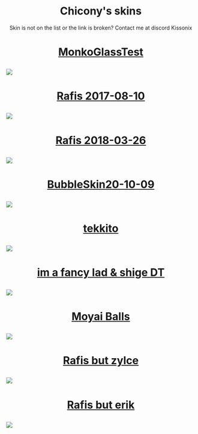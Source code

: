 <h1 align="center">Chicony's skins</h1>
<p align="center">
  Skin is not on the list or the link is broken? Contact me at discord Kissonix
</p>

<!-- Skin template, part to edit are wrapped in ``
<h1>
  <a href="`link to the skin`">
    <p align="center">
      `skin's name`
    </p>
    <img src="`link to the screenshot`"/>
  </a>
</h1>
-->

<h1>
  <a href="https://cdn.discordapp.com/attachments/1211355963869634571/1211356549725823077/MonkoGlassTest.osk?ex=65ede6b3&is=65db71b3&hm=d9cf0e19504ed7494f21f38df312f213bc7f12b149fb3ea6b04d709c9c309abf&">
    <p align="center">
      MonkoGlassTest
    </p>
    <img src="https://cdn.discordapp.com/attachments/1211223938265382912/1211224440566841354/screenshot964.jpg?ex=65ed6baa&is=65daf6aa&hm=ef83eb12945a20c51e98f5e9411101441f25bc82ffc78bd8eb2da44a398e2f3c&"/>
  </a>
</h1>

<h1>
  <a href="https://cdn.discordapp.com/attachments/614125314154561567/1170720328104816720/Rafis_2017-08-10.osk?ex=65edb945&is=65db4445&hm=4b79811649389c2a360a76625cc24f15ed925c0977aab6d64b5d8d9fd17b6e98&">
    <p align="center">
      Rafis 2017-08-10
    </p>  
    <img src="https://cdn.discordapp.com/attachments/1211223938265382912/1211224627716685864/68747470733a2f2f63646e2e646973636f72646170702e636f6d2f6174746163686d656e74732f313037373537323337313030343738383833382f313138343138303839393033383838383035362f73637265656e73686f743135312e6a70673f65783d3635386230.jpg?ex=65f6a656&is=65e43156&hm=a7ce31fb9fcf5269bb6ad704f82ede3aeaec9fb49ed0bf8a2b9d5feb2f17d17f&"/>
  </a>
</h1>

<h1>
  <a href="https://drive.google.com/file/d/1UOW7NN7TWV8CxHpp_KKrKVHyq3WDJ0HN/view?usp=drive_link">
    <p align="center">
      Rafis 2018-03-26
    </p>
    <img src="https://cdn.discordapp.com/attachments/1211223938265382912/1211224713813303326/68747470733a2f2f63646e2e646973636f72646170702e636f6d2f6174746163686d656e74732f313037373537323337313030343738383833382f313138383038393632353039373534333738322f73637265656e73686f743030312e6a70673f65783d36353939343162302669733d363538366363623026686d3d3430323430383438333533623636343837396232313164393732623637383566326261373136343530633235386433353366366535656163343037343539323226.png?ex=65f6a66b&is=65e4316b&hm=e798e71c31ba46a5cf1d801ec76c0de62ea5d5c438b27593a6aec9dc90b8d2a3&"/>
  </a>
</h1>

<h1>
  <a href="https://cdn.discordapp.com/attachments/1077572371004788838/1170721587813687327/BubbleSkin20-10-09.osk?ex=65edba71&is=65db4571&hm=495870338e19594da449ad7c988da02c33b83ead1b690c6d180090300bcd1d53&">
    <p align="center">
      BubbleSkin20-10-09
    </p>
    <img src="https://cdn.discordapp.com/attachments/1211223938265382912/1211224798458417152/68747470733a2f2f63646e2e646973636f72646170702e636f6d2f6174746163686d656e74732f313037373537323337313030343738383833382f313138343138303839393531323835363631362f73637265656e73686f743135322e6a70673f65783d3635386230.jpg?ex=65f6a67f&is=65e4317f&hm=b8cab17c80b53470654682051b1ed036b212ca3c31ff07e0d7065639fffc8f85&"/>
  </a>
</h1>

<h1>
  <a href="https://cdn.discordapp.com/attachments/1077572371004788838/1170724942384472204/tekkito.osk?ex=65edbd91&is=65db4891&hm=7d76d92d7cfbbcf8561e3e095e2058317d84ac68c09159052a60ad0d2a2d65b6&">
    <p align="center">
      tekkito
    </p>
    <img src="https://cdn.discordapp.com/attachments/1077572371004788838/1184180899802259476/screenshot153.jpg?ex=65e75267&is=65d4dd67&hm=2d800ddd593ad6c00ebc65ab889d9e988bb6580a16ceb272d7c8c566e59292b4&"/>
  </a>
</h1>

<h1>
  <a href="https://cdn.discordapp.com/attachments/614125314154561567/1170760691792216164/im_a_fancy_lad__shige_DT.osk?ex=65eddedc&is=65db69dc&hm=f34ea3d0fb17095d2a01e466acd1d70e58a45ce625829ca1f5c4aa314ccae5d1&">
    <p align="center">
      im a fancy lad & shige DT
    </p>
    <img src="https://cdn.discordapp.com/attachments/1211223938265382912/1211224990121459772/ce7a.jpg?ex=65f6a6ad&is=65e431ad&hm=b7b95e861099a17d8d3a3cc64923c830fecdd6476f32d89959367e9ccc298f8a&"/>
  </a>
</h1>

<h1>
  <a href="https://cdn.discordapp.com/attachments/1077572371004788838/1176564732006768671/Moyai_Balls.osk?ex=65e74ccb&is=65d4d7cb&hm=9b5b5b21bc9ce54821dd818e8a64bcd287189d04b81767227b6163dd30982b8e&">
    <p align="center">
      Moyai Balls
    </p>
    <img src="https://cdn.discordapp.com/attachments/1077572371004788838/1184180900435599410/screenshot155.jpg?ex=658b0967&is=65789467&hm=9db39ba4b2403ce13ca5ba2bb2028fe04bddec7e48d874d8e129c7e4f4145482&"/>
  </a>
</h1>

<h1>
  <a href="https://drive.google.com/file/d/18tJTqez4uPMFKLjb2y_uhtcZmbq63ITx/view">
    <p align="center">
      Rafis but zylce
    </p>
    <img src="https://cdn.discordapp.com/attachments/1211223938265382912/1211225216660021318/7291.jpg?ex=65ed6c63&is=65daf763&hm=a98283f48ed2a3cf01b7576e34c1693a255335c4210a605649568f478d6ad0e9&"/>
  </a>
</h1>

<h1>
  <a href="https://drive.google.com/file/d/1-5AOM3k0GOoTLNJqvHoQUQtV8fVC3_Wq/view">
    <p align="center">
      Rafis but erik
    </p>
    <img src="https://cdn.discordapp.com/attachments/1077572371004788838/1214619789469941851/screenshot006.jpg?ex=65f9c5d4&is=65e750d4&hm=27da48e286c93e28f985cf4ca5ba26ed11ba80b7906b73f047a9429fb814e22d&"/>
  </a>
</h1>
